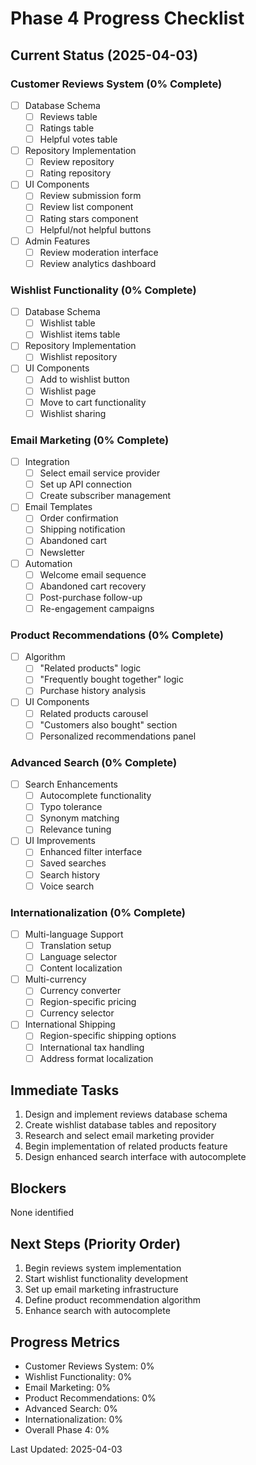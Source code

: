 # Phase 4 Progress Checklist

## Current Status (2025-04-03)

### Customer Reviews System (0% Complete)
- [ ] Database Schema
  - [ ] Reviews table
  - [ ] Ratings table
  - [ ] Helpful votes table
- [ ] Repository Implementation
  - [ ] Review repository
  - [ ] Rating repository
- [ ] UI Components
  - [ ] Review submission form
  - [ ] Review list component
  - [ ] Rating stars component
  - [ ] Helpful/not helpful buttons
- [ ] Admin Features
  - [ ] Review moderation interface
  - [ ] Review analytics dashboard

### Wishlist Functionality (0% Complete)
- [ ] Database Schema
  - [ ] Wishlist table
  - [ ] Wishlist items table
- [ ] Repository Implementation
  - [ ] Wishlist repository
- [ ] UI Components
  - [ ] Add to wishlist button
  - [ ] Wishlist page
  - [ ] Move to cart functionality
  - [ ] Wishlist sharing

### Email Marketing (0% Complete)
- [ ] Integration
  - [ ] Select email service provider
  - [ ] Set up API connection
  - [ ] Create subscriber management
- [ ] Email Templates
  - [ ] Order confirmation
  - [ ] Shipping notification
  - [ ] Abandoned cart
  - [ ] Newsletter
- [ ] Automation
  - [ ] Welcome email sequence
  - [ ] Abandoned cart recovery
  - [ ] Post-purchase follow-up
  - [ ] Re-engagement campaigns

### Product Recommendations (0% Complete)
- [ ] Algorithm
  - [ ] "Related products" logic
  - [ ] "Frequently bought together" logic
  - [ ] Purchase history analysis
- [ ] UI Components
  - [ ] Related products carousel
  - [ ] "Customers also bought" section
  - [ ] Personalized recommendations panel

### Advanced Search (0% Complete)
- [ ] Search Enhancements
  - [ ] Autocomplete functionality
  - [ ] Typo tolerance
  - [ ] Synonym matching
  - [ ] Relevance tuning
- [ ] UI Improvements
  - [ ] Enhanced filter interface
  - [ ] Saved searches
  - [ ] Search history
  - [ ] Voice search

### Internationalization (0% Complete)
- [ ] Multi-language Support
  - [ ] Translation setup
  - [ ] Language selector
  - [ ] Content localization
- [ ] Multi-currency
  - [ ] Currency converter
  - [ ] Region-specific pricing
  - [ ] Currency selector
- [ ] International Shipping
  - [ ] Region-specific shipping options
  - [ ] International tax handling
  - [ ] Address format localization

## Immediate Tasks
1. Design and implement reviews database schema
2. Create wishlist database tables and repository
3. Research and select email marketing provider
4. Begin implementation of related products feature
5. Design enhanced search interface with autocomplete

## Blockers
None identified

## Next Steps (Priority Order)
1. Begin reviews system implementation
2. Start wishlist functionality development
3. Set up email marketing infrastructure
4. Define product recommendation algorithm
5. Enhance search with autocomplete

## Progress Metrics
- Customer Reviews System: 0%
- Wishlist Functionality: 0%
- Email Marketing: 0%
- Product Recommendations: 0%
- Advanced Search: 0%
- Internationalization: 0%
- Overall Phase 4: 0%

Last Updated: 2025-04-03 